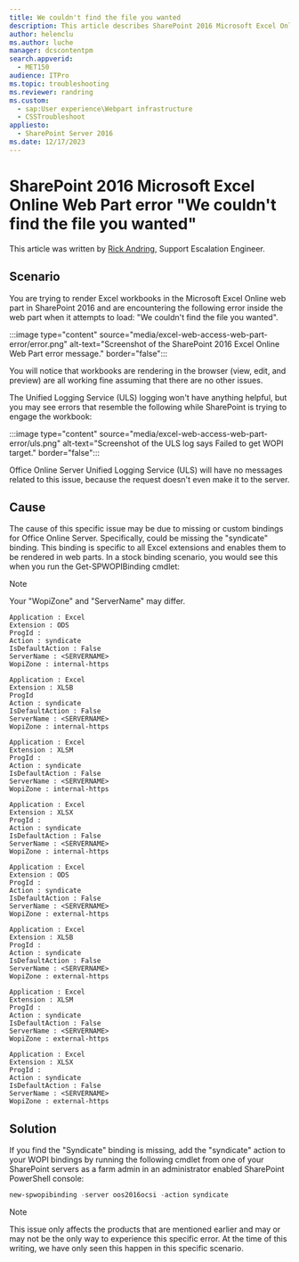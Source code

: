 ```yaml
---
title: We couldn't find the file you wanted
description: This article describes SharePoint 2016 Microsoft Excel Online Web Part error. We couldn't find the file you wanted, and provides a solution.
author: helenclu
ms.author: luche
manager: dcscontentpm
search.appverid: 
  - MET150
audience: ITPro
ms.topic: troubleshooting
ms.reviewer: randring
ms.custom: 
  - sap:User experience\Webpart infrastructure
  - CSSTroubleshoot
appliesto: 
  - SharePoint Server 2016
ms.date: 12/17/2023
---
```


# SharePoint 2016 Microsoft Excel Online Web Part error "We couldn't find the file you wanted"

This article was written by [Rick Andring](https://social.technet.microsoft.com/profile/Rick+A.+-+MSFT), Support Escalation Engineer.

## Scenario

You are trying to render Excel workbooks in the Microsoft Excel Online web part in SharePoint 2016 and are encountering the following error inside the web part when it attempts to load: "We couldn't find the file you wanted".

:::image type="content" source="media/excel-web-access-web-part-error/error.png" alt-text="Screenshot of the SharePoint 2016 Excel Online Web Part error message." border="false":::

You will notice that workbooks are rendering in the browser (view, edit, and preview) are all working fine assuming that there are no other issues.

The Unified Logging Service (ULS) logging won't have anything helpful, but you may see errors that resemble the following while SharePoint is trying to engage the workbook:

:::image type="content" source="media/excel-web-access-web-part-error/uls.png" alt-text="Screenshot of the ULS log says Failed to get WOPI target." border="false":::

Office Online Server Unified Logging Service (ULS) will have no messages related to this issue, because the request doesn't even make it to the server.

## Cause

The cause of this specific issue may be due to missing or custom bindings for Office Online Server. Specifically, could be missing the "syndicate" binding. This binding is specific to all Excel extensions and enables them to be rendered in web parts. In a stock binding scenario, you would see this when you run the Get-SPWOPIBinding cmdlet:

> [!NOTE]
> Your "WopiZone" and "ServerName" may differ.

```adoc
Application : Excel
Extension : ODS
ProgId :
Action : syndicate
IsDefaultAction : False
ServerName : <SERVERNAME>
WopiZone : internal-https

Application : Excel
Extension : XLSB
ProgId 
Action : syndicate
IsDefaultAction : False
ServerName : <SERVERNAME>
WopiZone : internal-https

Application : Excel
Extension : XLSM
ProgId :
Action : syndicate
IsDefaultAction : False
ServerName : <SERVERNAME>
WopiZone : internal-https

Application : Excel
Extension : XLSX
ProgId :
Action : syndicate
IsDefaultAction : False
ServerName : <SERVERNAME>
WopiZone : internal-https

Application : Excel
Extension : ODS
ProgId :
Action : syndicate
IsDefaultAction : False
ServerName : <SERVERNAME>
WopiZone : external-https

Application : Excel
Extension : XLSB
ProgId :
Action : syndicate
IsDefaultAction : False
ServerName : <SERVERNAME>
WopiZone : external-https

Application : Excel
Extension : XLSM
ProgId :
Action : syndicate
IsDefaultAction : False
ServerName : <SERVERNAME>
WopiZone : external-https

Application : Excel
Extension : XLSX
ProgId :
Action : syndicate
IsDefaultAction : False
ServerName : <SERVERNAME>
WopiZone : external-https
```

## Solution

If you find the "Syndicate" binding is missing, add the "syndicate" action to your WOPI bindings by running the following cmdlet from one of your SharePoint servers as a farm admin in an administrator enabled SharePoint PowerShell console:

```powershell
new-spwopibinding -server oos2016ocsi -action syndicate
```

> [!NOTE]
> This issue only affects the products that are mentioned earlier and may or may not be the only way to experience this specific error. At the time of this writing, we have only seen this happen in this specific scenario.

